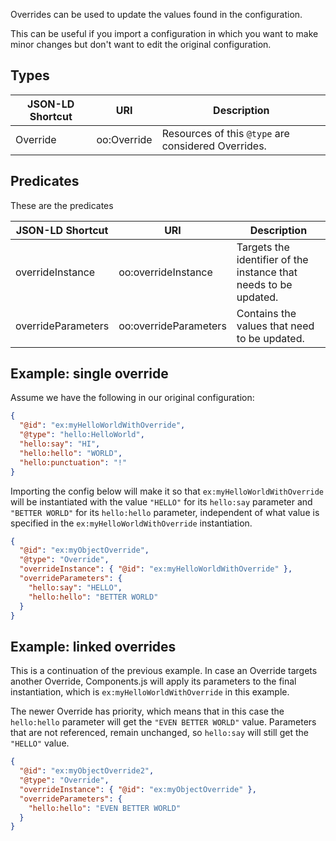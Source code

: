 Overrides can be used to update the values found in the configuration.

This can be useful if you import a configuration in which you want to make minor changes
but don't want to edit the original configuration.

## Types

| JSON-LD Shortcut | URI         | Description                                         |
|------------------|-------------|-----------------------------------------------------|
| Override         | oo:Override | Resources of this `@type` are considered Overrides. |

## Predicates

These are the predicates

| JSON-LD Shortcut   | URI                   | Description                                                      |
|--------------------|-----------------------|------------------------------------------------------------------|
| overrideInstance   | oo:overrideInstance   | Targets the identifier of the instance that needs to be updated. |
| overrideParameters | oo:overrideParameters | Contains the values that need to be updated.                     |

## Example: single override

Assume we have the following in our original configuration:

```json
{
  "@id": "ex:myHelloWorldWithOverride",
  "@type": "hello:HelloWorld",
  "hello:say": "HI",
  "hello:hello": "WORLD",
  "hello:punctuation": "!"
}
```

Importing the config below will make it so that `ex:myHelloWorldWithOverride` will be instantiated with the value `"HELLO"`
for its `hello:say` parameter and `"BETTER WORLD"` for its `hello:hello` parameter, 
independent of what value is specified in the `ex:myHelloWorldWithOverride` instantiation.

```json
{
  "@id": "ex:myObjectOverride",
  "@type": "Override",
  "overrideInstance": { "@id": "ex:myHelloWorldWithOverride" },
  "overrideParameters": {
    "hello:say": "HELLO",
    "hello:hello": "BETTER WORLD"
  }
}
```

## Example: linked overrides

This is a continuation of the previous example.
In case an Override targets another Override,
Components.js will apply its parameters to the final instantiation,
which is `ex:myHelloWorldWithOverride` in this example.

The newer Override has priority, which means that in this case the `hello:hello` parameter 
will get the `"EVEN BETTER WORLD"` value.
Parameters that are not referenced, remain unchanged, so `hello:say` will still get the `"HELLO"` value.

```json
{
  "@id": "ex:myObjectOverride2",
  "@type": "Override",
  "overrideInstance": { "@id": "ex:myObjectOverride" },
  "overrideParameters": {
    "hello:hello": "EVEN BETTER WORLD"
  }
}
```
